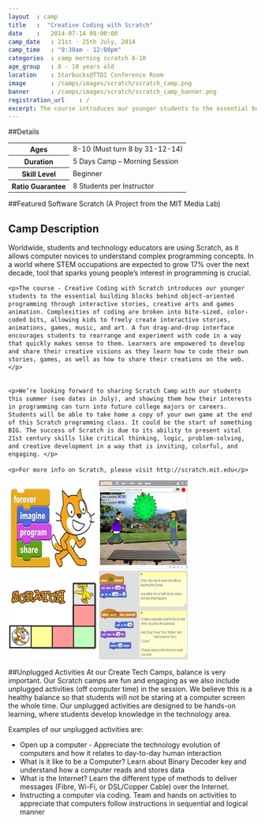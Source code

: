 ```yaml
---
layout	: camp
title 	:  "Creative Coding with Scratch"
date  	:   2014-07-14 09:00:00
camp_date 	: 21st - 25th July, 2014
camp_time	: "9:30am - 12:00pm"
categories	: camp morning scratch 8-10
age_group 	: 8 - 10 years old
location	: Starbucks@TTDI Conference Room
image		: /camps/images/scratch/scratch_camp.png
banner		: /camps/images/scratch/scratch_camp_banner.png
registration_url	: /
excerpt: The course introduces our younger students to the essential building blocks behind object-oriented programming through interactive stories, creative arts and games animation.
---
```


##Details
<table>
	<tr>
		<th>Ages</th>
		<td>8-10 (Must turn 8 by 31-12-14)</td>
	</tr>	
	<tr>
		<th>Duration</th>
		<td>5 Days Camp – Morning Session</td>
	</tr>	
	<tr>
		<th>Skill Level</th>
		<td>Beginner</td>
	</tr>	
	<tr>
		<th>Ratio Guarantee</th>
		<td>8 Students per Instructor</td>
	</tr>	
</table>

##Featured Software
Scratch (A Project from the MIT Media Lab)

<h2>Camp Description</h2>
<div class="row">
<div class="col-md-8">
	<p>Worldwide, students and technology educators are using Scratch, as it allows computer novices to understand complex programming concepts. In a world where STEM occupations are expected to grow 17% over the next decade, tool that sparks young people’s interest in programming is crucial. 
	</p>

	<p>The course - Creative Coding with Scratch introduces our younger students to the essential building blocks behind object-oriented programming through interactive stories, creative arts and games animation. Complexities of coding are broken into bite-sized, color-coded bits, allowing kids to freely create interactive stories, animations, games, music, and art. A fun drag-and-drop interface encourages students to rearrange and experiment with code in a way that quickly makes sense to them. Learners are empowered to develop and share their creative visions as they learn how to code their own stories, games, as well as how to share their creations on the web. </p>


	<p>We’re looking forward to sharing Scratch Camp with our students this summer (see dates in July), and showing them how their interests in programming can turn into future college majors or careers. Students will be able to take home a copy of your own game at the end of this Scratch programming class. It could be the start of something BIG. The success of Scratch is due to its ability to present vital 21st century skills like critical thinking, logic, problem-solving, and creative development in a way that is inviting, colorful, and engaging. </p>

	<p>For more info on Scratch, please visit http://scratch.mit.edu</p>
</div>

<div class="col-md-4">
	<img class="pad img-responsive ctc-camp-imgs" src="/camps/images/scratch/1.png"/>
	<img class="pad img-responsive ctc-camp-imgs" src="/camps/images/scratch/2.png"/>
	<img class="pad img-responsive ctc-camp-imgs" src="/camps/images/scratch/3.png"/>
	<img class="pad img-responsive ctc-camp-imgs" src="/camps/images/scratch/4.png"/>
</div>

</div>

##Unplugged Activities
At our Create Tech Camps, balance is very important. Our Scratch camps are fun and engaging as we also include unplugged activities (off computer time) in the session. We believe this is a healthy balance so that students will not be staring at a computer screen the whole time. Our unplugged activities are designed to be hands-on learning, where students develop knowledge in the technology area.

Examples of our unplugged activities are: 

* Open up a computer - Appreciate the technology evolution of computers and how it relates to day-to-day human interaction
* What is it like to be a Computer? Learn about Binary Decoder key and understand how a computer reads and stores data
* What is the Internet? Learn the different type of methods to deliver messages (Fibre, Wi-Fi, or DSL/Copper Cable) over the Internet.
* Instructing a computer via coding. Team and hands on activities to appreciate that computers follow instructions in sequential and logical manner
